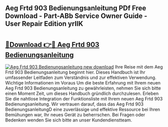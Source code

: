 ## Aeg Frtd 903 Bedienungsanleitung PDf Free Download - Part-ABb Service Owner Guide - User Repair Edition yrIIK

# <h2><a href="http://df5q2qi.blite.top/?on=Aeg+Frtd+903+Bedienungsanleitung">🔗Download 👉🔴 Aeg Frtd 903 Bedienungsanleitung</a></h2>

[![Aeg Frtd 903 Bedienungsanleitung new download](https://i.imgur.com/lujVjoI.png)](http://df5q2qi.blite.top/?on=Aeg+Frtd+903+Bedienungsanleitung)
Ihre Reise mit dem Aeg Frtd 903 Bedienungsanleitung beginnt hier. Dieses Handbuch ist Ihr umfassender Leitfaden zum Verständnis und zur effektiven Verwendung. Wichtige Informationen im Voraus Um die beste Erfahrung mit Ihrem neuen Aeg Frtd 903 Bedienungsanleitung zu gewährleisten, nehmen Sie sich bitte einen Moment Zeit, um dieses Handbuch gründlich durchzulesen. Erleben Sie die nahtlose Integration der Funktionsliste mit Ihrem neuen Aeg Frtd 903 Bedienungsanleitung. Wir vertrauen darauf, dass das Aeg Frtd 903 BedienungsanleitungD eine zuverlässige und effektive Ressource bei Ihren Bemühungen war, Ihr neues Gerät zu beherrschen. Bei Fragen oder Bedenken wenden Sie sich bitte an unser Kundendienstteam.
